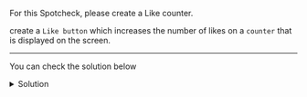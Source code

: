 For this Spotcheck, please create a Like counter.

create a `Like button` which increases the number of likes on a `counter` that is displayed on the screen.



----

You can check the solution below


<details>
  <summary>
     Solution
  </summary>

    function App() {
        const [likes, setLikes] = useState(0)
        const increaseLike = () => {
          setLikes(likes+1);
        }
        return (
          <div className="App">
            <div>{likes}</div>
            <button onClick={increaseLike}>Like! 👍</button>
          </div>
        );
      }

    export default App;

</details>